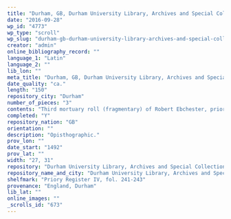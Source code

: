 ```yaml
---
title: "Durham, GB, Durham University Library, Archives and Special Collections, Durham Cathedral Muniments, Priory Register IV, fol. 241-243"
date: "2016-09-28"
wp_id: "4773"
wp_type: "scroll"
wp_slug: "durham-gb-durham-university-library-archives-and-special-collections-durham-cathedral-muniments-priory-register-iv-fol-241-243"
creator: "admin"
online_bibliography_record: ""
language_1: "Latin"
language_2: ""
lib_lon: ""
meta_title: "Durham, GB, Durham University Library, Archives and Special Collections, Durham Cathedral Muniments, Priory Register IV, fol. 241-243"
date_quality: "ca."
length: "150"
repository_city: "Durham"
number_of_pieces: "3"
contents: "Third mortuary roll (fragmentary) of Robert Ebchester, prior of Durham."
completed: "Y"
repository_nation: "GB"
orientation: ""
description: "Opisthographic."
prov_lon: ""
date_start: "1492"
prov_lat: ""
width: "27, 31"
repository: "Durham University Library, Archives and Special Collections, Durham Cathedral Muniments"
repository_name_and_city: "Durham University Library, Archives and Special Collections, Durham Cathedral Muniments, Durham GB"
shelfmark: "Priory Register IV, fol. 241-243"
provenance: "England, Durham"
lib_lat: ""
online_images: ""
_scrolls_id: "673"
---
```



